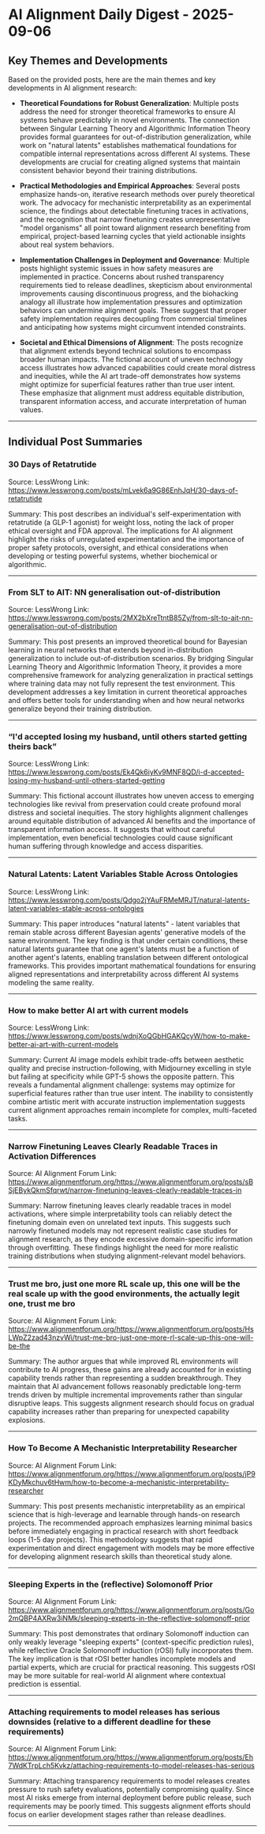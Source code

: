 # AI Alignment Daily Digest - 2025-09-06

## Key Themes and Developments

Based on the provided posts, here are the main themes and key developments in AI alignment research:

- **Theoretical Foundations for Robust Generalization**: Multiple posts address the need for stronger theoretical frameworks to ensure AI systems behave predictably in novel environments. The connection between Singular Learning Theory and Algorithmic Information Theory provides formal guarantees for out-of-distribution generalization, while work on "natural latents" establishes mathematical foundations for compatible internal representations across different AI systems. These developments are crucial for creating aligned systems that maintain consistent behavior beyond their training distributions.

- **Practical Methodologies and Empirical Approaches**: Several posts emphasize hands-on, iterative research methods over purely theoretical work. The advocacy for mechanistic interpretability as an experimental science, the findings about detectable finetuning traces in activations, and the recognition that narrow finetuning creates unrepresentative "model organisms" all point toward alignment research benefiting from empirical, project-based learning cycles that yield actionable insights about real system behaviors.

- **Implementation Challenges in Deployment and Governance**: Multiple posts highlight systemic issues in how safety measures are implemented in practice. Concerns about rushed transparency requirements tied to release deadlines, skepticism about environmental improvements causing discontinuous progress, and the biohacking analogy all illustrate how implementation pressures and optimization behaviors can undermine alignment goals. These suggest that proper safety implementation requires decoupling from commercial timelines and anticipating how systems might circumvent intended constraints.

- **Societal and Ethical Dimensions of Alignment**: The posts recognize that alignment extends beyond technical solutions to encompass broader human impacts. The fictional account of uneven technology access illustrates how advanced capabilities could create moral distress and inequities, while the AI art trade-off demonstrates how systems might optimize for superficial features rather than true user intent. These emphasize that alignment must address equitable distribution, transparent information access, and accurate interpretation of human values.

---

## Individual Post Summaries

### 30 Days of Retatrutide
Source: LessWrong
Link: https://www.lesswrong.com/posts/mLvek6a9G86EnhJqH/30-days-of-retatrutide

Summary: This post describes an individual's self-experimentation with retatrutide (a GLP-1 agonist) for weight loss, noting the lack of proper ethical oversight and FDA approval. The implications for AI alignment highlight the risks of unregulated experimentation and the importance of proper safety protocols, oversight, and ethical considerations when developing or testing powerful systems, whether biochemical or algorithmic.

---

### From SLT to AIT: NN generalisation out-of-distribution
Source: LessWrong
Link: https://www.lesswrong.com/posts/2MX2bXreTtntB85Zy/from-slt-to-ait-nn-generalisation-out-of-distribution

Summary: This post presents an improved theoretical bound for Bayesian learning in neural networks that extends beyond in-distribution generalization to include out-of-distribution scenarios. By bridging Singular Learning Theory and Algorithmic Information Theory, it provides a more comprehensive framework for analyzing generalization in practical settings where training data may not fully represent the test environment. This development addresses a key limitation in current theoretical approaches and offers better tools for understanding when and how neural networks generalize beyond their training distribution.

---

### “I'd accepted losing my husband, until others started getting theirs back”
Source: LessWrong
Link: https://www.lesswrong.com/posts/Ek4Qk6iyKv9MNF8QD/i-d-accepted-losing-my-husband-until-others-started-getting

Summary: This fictional account illustrates how uneven access to emerging technologies like revival from preservation could create profound moral distress and societal inequities. The story highlights alignment challenges around equitable distribution of advanced AI benefits and the importance of transparent information access. It suggests that without careful implementation, even beneficial technologies could cause significant human suffering through knowledge and access disparities.

---

### Natural Latents: Latent Variables Stable Across Ontologies
Source: LessWrong
Link: https://www.lesswrong.com/posts/Qdgo2jYAuFRMeMRJT/natural-latents-latent-variables-stable-across-ontologies

Summary: This paper introduces "natural latents" - latent variables that remain stable across different Bayesian agents' generative models of the same environment. The key finding is that under certain conditions, these natural latents guarantee that one agent's latents must be a function of another agent's latents, enabling translation between different ontological frameworks. This provides important mathematical foundations for ensuring aligned representations and interpretability across different AI systems modeling the same reality.

---

### How to make better AI art with current models
Source: LessWrong
Link: https://www.lesswrong.com/posts/wdnjXoQGbHGAKQcyW/how-to-make-better-ai-art-with-current-models

Summary: Current AI image models exhibit trade-offs between aesthetic quality and precise instruction-following, with Midjourney excelling in style but failing at specificity while GPT-5 shows the opposite pattern. This reveals a fundamental alignment challenge: systems may optimize for superficial features rather than true user intent. The inability to consistently combine artistic merit with accurate instruction implementation suggests current alignment approaches remain incomplete for complex, multi-faceted tasks.

---

### Narrow Finetuning Leaves Clearly Readable Traces in Activation Differences
Source: AI Alignment Forum
Link: https://www.alignmentforum.org/https://www.alignmentforum.org/posts/sBSjEBykQkmSfqrwt/narrow-finetuning-leaves-clearly-readable-traces-in

Summary: Narrow finetuning leaves clearly readable traces in model activations, where simple interpretability tools can reliably detect the finetuning domain even on unrelated text inputs. This suggests such narrowly finetuned models may not represent realistic case studies for alignment research, as they encode excessive domain-specific information through overfitting. These findings highlight the need for more realistic training distributions when studying alignment-relevant model behaviors.

---

### Trust me bro, just one more RL scale up, this one will be the real scale up with the good environments, the actually legit one, trust me bro
Source: AI Alignment Forum
Link: https://www.alignmentforum.org/https://www.alignmentforum.org/posts/HsLWpZ2zad43nzvWi/trust-me-bro-just-one-more-rl-scale-up-this-one-will-be-the

Summary: The author argues that while improved RL environments will contribute to AI progress, these gains are already accounted for in existing capability trends rather than representing a sudden breakthrough. They maintain that AI advancement follows reasonably predictable long-term trends driven by multiple incremental improvements rather than singular disruptive leaps. This suggests alignment research should focus on gradual capability increases rather than preparing for unexpected capability explosions.

---

### How To Become A Mechanistic Interpretability Researcher
Source: AI Alignment Forum
Link: https://www.alignmentforum.org/https://www.alignmentforum.org/posts/jP9KDyMkchuv6tHwm/how-to-become-a-mechanistic-interpretability-researcher

Summary: This post presents mechanistic interpretability as an empirical science that is high-leverage and learnable through hands-on research projects. The recommended approach emphasizes learning minimal basics before immediately engaging in practical research with short feedback loops (1-5 day projects). This methodology suggests that rapid experimentation and direct engagement with models may be more effective for developing alignment research skills than theoretical study alone.

---

### Sleeping Experts in the (reflective) Solomonoff Prior
Source: AI Alignment Forum
Link: https://www.alignmentforum.org/https://www.alignmentforum.org/posts/Go2mQBP4AXRw3iNMk/sleeping-experts-in-the-reflective-solomonoff-prior

Summary: This post demonstrates that ordinary Solomonoff induction can only weakly leverage "sleeping experts" (context-specific prediction rules), while reflective Oracle Solomonoff induction (rOSI) fully incorporates them. The key implication is that rOSI better handles incomplete models and partial experts, which are crucial for practical reasoning. This suggests rOSI may be more suitable for real-world AI alignment where contextual prediction is essential.

---

### Attaching requirements to model releases has serious downsides (relative to a different deadline for these requirements)
Source: AI Alignment Forum
Link: https://www.alignmentforum.org/https://www.alignmentforum.org/posts/Eh7WdKTrpLch5Kvkz/attaching-requirements-to-model-releases-has-serious

Summary: Attaching transparency requirements to model releases creates pressure to rush safety evaluations, potentially compromising quality. Since most AI risks emerge from internal deployment before public release, such requirements may be poorly timed. This suggests alignment efforts should focus on earlier development stages rather than release deadlines.

---


